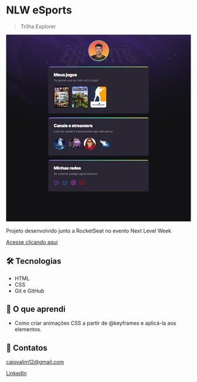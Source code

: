 # NLW eSports

> Trilha Explorer

![Page preview](./.github/preview.png)

Projeto desenvolvido junto a RocketSeat no evento Next Level Week

[Acesse clicando aqui](https://caiogvm.github.io/nlw-esports-explorer)

##  🛠 Tecnologias
- HTML
- CSS
- Git e GitHub

## 📘 O que aprendi
- Como criar animações CSS a partir de @keyframes e aplicá-la aos elementos.

## 💚 Contatos
caiovalim12@gmail.com

[LinkedIn](https://www.linkedin.com/in/caiovalim/)
